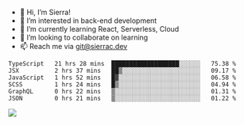 - 👋 Hi, I’m Sierra!
- 👀 I’m interested in back-end development
- 🌱 I’m currently learning React, Serverless, Cloud
- 💞️ I’m looking to collaborate on learning
- 📫 Reach me via git@sierrac.dev

<!--START_SECTION:waka-->

```text
TypeScript   21 hrs 28 mins  ███████████████████░░░░░░   75.38 %
JSX          2 hrs 37 mins   ██▒░░░░░░░░░░░░░░░░░░░░░░   09.17 %
JavaScript   1 hrs 52 mins   █▓░░░░░░░░░░░░░░░░░░░░░░░   06.58 %
SCSS         1 hrs 24 mins   █▒░░░░░░░░░░░░░░░░░░░░░░░   04.94 %
GraphQL      0 hrs 22 mins   ▒░░░░░░░░░░░░░░░░░░░░░░░░   01.31 %
JSON         0 hrs 21 mins   ▒░░░░░░░░░░░░░░░░░░░░░░░░   01.22 %
```

<!--END_SECTION:waka-->


![](https://hit.yhype.me/github/profile?user_id=7351311)
